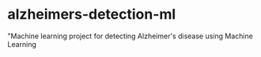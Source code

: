 # alzheimers-detection-ml
"Machine learning project for detecting Alzheimer's disease using Machine Learning
